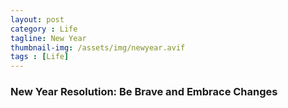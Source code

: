 ```yaml
---
layout: post
category : Life
tagline: New Year
thumbnail-img: /assets/img/newyear.avif
tags : [Life]
---
```


### New Year Resolution: Be Brave and Embrace Changes